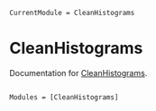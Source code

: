 ```@meta
CurrentModule = CleanHistograms
```

# CleanHistograms

Documentation for [CleanHistograms](https://github.com/grahamedwards/CleanHistograms.jl).

```@index
```

```@autodocs
Modules = [CleanHistograms]
```
